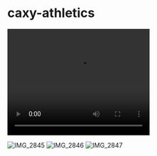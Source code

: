 # caxy-athletics

<video width="320" height="240" controls>
  <source src="[Caxy Athletics Demo.mp4](https://github.com/mykechen/caxy-athletics/blob/main/Caxy%20Athletics%20Demo.mp4)" type="video/mp4">
  Your browser does not support the video tag.
</video>

![IMG_2845](https://github.com/user-attachments/assets/21faf3de-246c-43f5-83d6-333c29cbf5e5)
![IMG_2846](https://github.com/user-attachments/assets/486d38aa-de54-4235-9caf-cba8b47f7201)
![IMG_2847](https://github.com/user-attachments/assets/624a1f2b-3318-4b89-ba11-fc944220db22)
